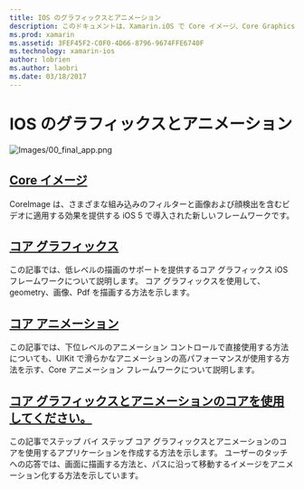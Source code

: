 ```yaml
---
title: IOS のグラフィックスとアニメーション
description: このドキュメントは、Xamarin.iOS で Core イメージ、Core Graphics、コア アニメーション フレームワークを使用する方法について説明するさまざまなガイドにリンクしています。
ms.prod: xamarin
ms.assetid: 3FEF45F2-C0F0-4D66-8796-9674FFE6740F
ms.technology: xamarin-ios
author: lobrien
ms.author: laobri
ms.date: 03/18/2017
---
```


# <a name="graphics-and-animation-in-ios"></a>IOS のグラフィックスとアニメーション

![Images/00_final_app.png](images/00-final-app.png "アプリの実行例")

##  <a name="core-imageiosplatformgraphics-animation-iosintroduction-to-coreimagemd"></a>[Core イメージ](~/ios/platform/graphics-animation-ios/introduction-to-coreimage.md)

CoreImage は、さまざまな組み込みのフィルターと画像および顔検出を含むビデオに適用する効果を提供する iOS 5 で導入された新しいフレームワークです。

##  <a name="core-graphicsiosplatformgraphics-animation-ioscore-graphicsmd"></a>[コア グラフィックス](~/ios/platform/graphics-animation-ios/core-graphics.md)

この記事では、低レベルの描画のサポートを提供するコア グラフィックス iOS フレームワークについて説明します。 コア グラフィックスを使用して、geometry、画像、Pdf を描画する方法を示します。

##  <a name="core-animationiosplatformgraphics-animation-ioscore-animationmd"></a>[コア アニメーション](~/ios/platform/graphics-animation-ios/core-animation.md)

この記事では、下位レベルのアニメーション コントロールで直接使用する方法についても、UIKit で滑らかなアニメーションの高パフォーマンスが使用する方法を示す、Core アニメーション フレームワークについて説明します。

##  <a name="using-core-graphics-and-core-animationiosplatformgraphics-animation-iosgraphics-animation-walkthroughmd"></a>[コア グラフィックスとアニメーションのコアを使用してください。](~/ios/platform/graphics-animation-ios/graphics-animation-walkthrough.md)

この記事でステップ バイ ステップ コア グラフィックスとアニメーションのコアを使用するアプリケーションを作成する方法を示します。 ユーザーのタッチへの応答では、画面に描画する方法と、パスに沿って移動するイメージをアニメーション化する方法を示しています。
